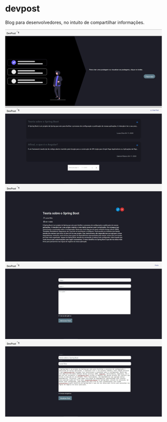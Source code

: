 # devpost
Blog para desenvolvedores, no intuito de compartilhar informações.

<img src=imagens_aplicacao/devpost-inicio.JPG />

<img src=imagens_aplicacao/devpost-listagem.JPG />

<img src=imagens_aplicacao/devpost-visualizacao.JPG />

<img src=imagens_aplicacao/devpost-adciona.JPG />

<img src=imagens_aplicacao/devpost-atualizacao.JPG />





